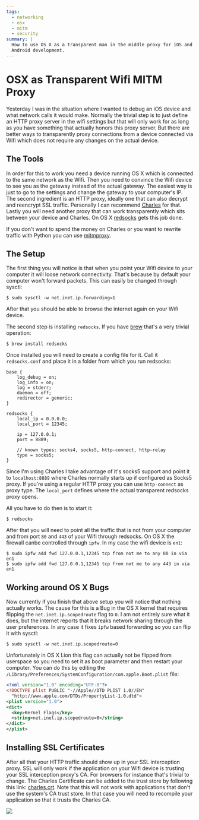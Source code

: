 ```yaml
---
tags:
  - networking
  - osx
  - mitm
  - security
summary: |
  How to use OS X as a transparent man in the middle proxy for iOS and
  Android development.
---
```


# OSX as Transparent Wifi MITM Proxy

Yesterday I was in the situation where I wanted to debug an iOS device
and what network calls it would make.  Normally the trivial step is to
just define an HTTP proxy server in the wifi settings but that will only
work for as long as you have something that actually honors this proxy
server.  But there are better ways to transparently proxy connections from
a device connected via Wifi which does not require any changes on the
actual device.

## The Tools

In order for this to work you need a device running OS X which is
connected to the same network as the Wifi.  Then you need to convince the
Wifi device to see you as the gateway instead of the actual gateway.  The
easiest way is just to go to the settings and change the gateway to your
computer's IP.  The second ingredient is an HTTP proxy, ideally one that
can also decrypt and reencrypt SSL traffic.  Personally I can recommend
[Charles](http://www.charlesproxy.com/) for that.  Lastly you will need
another proxy that can work transparently which sits between your device
and Charles.  On OS X [redsocks](http://darkk.net.ru/redsocks/) gets
this job done.

If you don't want to spend the money on Charles or you want to rewrite
traffic with Python you can use [mitmproxy](http://mitmproxy.org/).

## The Setup

The first thing you will notice is that when you point your Wifi device to
your computer it will loose network connectivity.  That's because by
default your computer won't forward packets.  This can easily be changed
through sysctl:

```
$ sudo sysctl -w net.inet.ip.forwarding=1
```

After that you should be able to browse the internet again on your Wifi
device.

The second step is installing `redsocks`.  If you have [brew](http://mxcl.github.com/homebrew/) that's a very trivial operation:

```
$ brew install redsocks
```

Once installed you will need to create a config file for it.  Call it
`redsocks.conf` and place it in a folder from which you run redsocks:

```
base {
    log_debug = on;
    log_info = on;
    log = stderr;
    daemon = off;
    redirector = generic;
}

redsocks {
    local_ip = 0.0.0.0;
    local_port = 12345;

    ip = 127.0.0.1;
    port = 8889;

    // known types: socks4, socks5, http-connect, http-relay
    type = socks5;
}
```

Since I'm using Charles I take advantage of it's socks5 support and point
it to `localhost:8889` where Charles normally starts up if configured as
Socks5 proxy.  If you're using a regular HTTP proxy you can use
`http-connect` as proxy type.  The `local_port` defines where the
actual transparent redsocks proxy opens.

All you have to do then is to start it:

```
$ redsocks
```

After that you will need to point all the traffic that is not from your
computer and from port `80` and `443` of your Wifi through redsocks.
On OS X the firewall canbe controlled through `ipfw`.  In my case the
wifi device is `en1`:

```
$ sudo ipfw add fwd 127.0.0.1,12345 tcp from not me to any 80 in via en1
$ sudo ipfw add fwd 127.0.0.1,12345 tcp from not me to any 443 in via en1
```

## Working around OS X Bugs

Now currently if you finish that above setup you will notice that nothing
actually works.  The cause for this is a Bug in the OS X kernel that
requires flipping the `net.inet.ip.scopedroute` flag to `0`.  I am not
entirely sure what it does, but the internet reports that it breaks
network sharing through the user preferences.  In any case it fixes
`ipfw` based forwarding so you can flip it with sysctl:

```
$ sudo sysctl -w net.inet.ip.scopedroute=0
```

Unfortunately in OS X Lion this flag can actually not be flipped from
userspace so you need to set it as boot parameter and then restart your
computer.  You can do this by editing the
`/Library/Preferences/SystemConfiguration/com.apple.Boot.plist` file:

```xml
<?xml version="1.0" encoding="UTF-8"?>
<!DOCTYPE plist PUBLIC "-//Apple//DTD PLIST 1.0//EN"
  "http://www.apple.com/DTDs/PropertyList-1.0.dtd">
<plist version="1.0">
<dict>
  <key>Kernel Flags</key>
  <string>net.inet.ip.scopedroute=0</string>
</dict>
</plist>
```

## Installing SSL Certificates

After all that your HTTP traffic should show up in your SSL interception
proxy.  SSL will only work if the application on your Wifi device is
trusting your SSL interception proxy's CA.  For browsers for instance
that's trivial to change.  The Charles Certificate can be added to the
trust store by following this link: [charles.crt](http://charlesproxy.com/charles.crt).  Note that this will not work
with applications that don't use the system's CA trust store.  In that
case you will need to recompile your application so that it trusts the
Charles CA.

![](../../../../static/charles.png)
